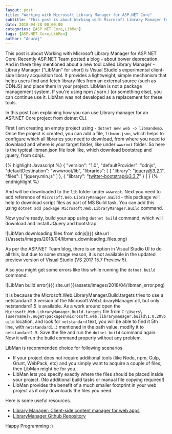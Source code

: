 ```yaml
---
layout: post
title: "Working with Microsoft Library Manager for ASP.NET Core"
subtitle: "This post is about Working with Microsoft Library Manager for ASP.NET Core. Recently ASP.NET Team posted a blog - about bower deprecation. And in there they mentioned about a new tool called Library Manager - Library Manager ("LibMan" for short) is Visual Studio's experimental client-side library acquisition tool. It provides a lightweight, simple mechanism that helps users find and fetch library files from an external source (such as CDNJS) and place them in your project."
date: 2018-04-28 00:00:00
categories: [ASP.NET Core,LibMan]
tags: [ASP.NET Core,LibMan]
author: "Anuraj"
---
```

This post is about Working with Microsoft Library Manager for ASP.NET Core. Recently ASP.NET Team posted a blog - about bower deprecation. And in there they mentioned about a new tool called Library Manager - Library Manager ("LibMan" for short) is Visual Studio's experimental client-side library acquisition tool. It provides a lightweight, simple mechanism that helps users find and fetch library files from an external source (such as CDNJS) and place them in your project. LibMan is not a package management system. If you're using npm / yarn / (or something else), you can continue use it. LibMan was not developed as a replacement for these tools.

In this post I am explaining how you can use Library manager for an ASP.NET Core project from dotnet CLI.

First I am creating an empty project using - `dotnet new web -o libmandemo`. Once the project is created, you can add a file, `libman.json`, which helps to configure which all libraries you need to download, from where you need to downlaod and where is your target folder, like under `wwwroot` folder. So here is the typical libman.json file look like, which download bootstrap and jquery, from cdnjs.

{% highlight Javascript %}
{
    "version": "1.0",
    "defaultProvider": "cdnjs",
    "defaultDestination": "wwwroot/lib",
    "libraries": [
        {
            "library": "jquery@3.2.1",
            "files": [
                "jquery.min.js"
            ]
        },
        {
            "library": "twitter-bootstrap@3.3.7"
        }
    ]
}
{% endhighlight %}

And will be downloaded to the `lib` folder under `wwwroot`. Next you need to add reference of `Microsoft.Web.LibraryManager.Build` - this package will help to download script files as part of MS Build task. You can add this using `dotnet add package Microsoft.Web.LibraryManager.Build` command. 

Now you're ready, build your app using `dotnet build` command, which will download and install JQuery and bootstrap.

![LibMan downloading files from cdnjs]({{ site.url }}/assets/images/2018/04/libman_downloading_files.png)

As per the ASP.NET Team blog, there is an option in Visual Studio UI to do all this, but due to some strage reason, it is not available in the updated preview version of Visual Studio (VS 2017 15.7 Preview 5).

Also you might get some errors like this while running the `dotnet build` command.

![LibMan build error]({{ site.url }}/assets/images/2018/04/libman_error.png)

It is because the Microsoft.Web.LibraryManager.Build.targets tries to use a netstandard1.3 version of the Microsoft.Web.LibraryManager.dll, but only netstandard1.5 is available. As a work around open the `Microsoft.Web.LibraryManager.Build.targets` file from `C:\Users\[username]\.nuget\packages\microsoft.web.librarymanager.build\1.0.20\build` location, and look for `netstandard` text, you will be able to find it 5th line, with `netstandard1.3` mentioned in the path value, modify it to `netstandard1.5`. Save the file and run the `dotnet build` command again. Now it will run the build command properly without any problem.

LibMan is recommended choice for following scenarios.

* If your project does not require additional tools (like Node, npm, Gulp, Grunt, WebPack, etc) and you simply want to acquire a couple of files, then LibMan might be for you.
* LibMan lets you specify exactly where the files should be placed inside your project. (No additional build tasks or manual file copying required!)
* LibMan provides the benefit of a much smaller footprint in your web project as it only downloads the files you need.

Here is some useful resources.

* [Library Manager: Client-side content manager for web apps](https://blogs.msdn.microsoft.com/webdev/2018/04/17/library-manager-client-side-content-manager-for-web-apps/)
* [LibraryManager Github Repository](https://github.com/aspnet/LibraryManager)

Happy Programming :)
